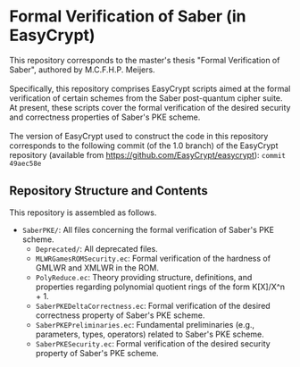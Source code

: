 # Formal Verification of Saber (in EasyCrypt)
This repository corresponds to the master's thesis "Formal Verification of Saber", authored by M.C.F.H.P. Meijers.\
\
Specifically, this repository comprises EasyCrypt scripts aimed at the formal verification of certain schemes from the Saber post-quantum cipher suite. 
At present, these scripts cover the formal verification of the desired security and correctness properties of Saber's PKE scheme.\
\
The version of EasyCrypt used to construct the code in this repository corresponds to the following commit (of the 1.0 branch) of the EasyCrypt repository (available from https://github.com/EasyCrypt/easycrypt): `commit 49aec58e`

## Repository Structure and Contents
This repository is assembled as follows.
* `SaberPKE/`: All files concerning the formal verification of Saber's PKE scheme.
  * `Deprecated/`: All deprecated files.
  * `MLWRGamesROMSecurity.ec`: Formal verification of the hardness of GMLWR and XMLWR in the ROM.
  * `PolyReduce.ec`: Theory providing structure, definitions, and properties regarding polynomial quotient rings of the form K[X]/X^n + 1.
  * `SaberPKEDeltaCorrectness.ec`: Formal verification of the desired correctness property of Saber's PKE scheme.
  * `SaberPKEPreliminaries.ec`: Fundamental preliminaries (e.g., parameters, types, operators) related to Saber's PKE scheme.
  * `SaberPKESecurity.ec`: Formal verification of the desired security property of Saber's PKE scheme.
